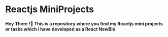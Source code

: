 # Reactjs MiniProjects
#### **Hey There !🙌** This is a repository where you find my Reactjs mini projects or tasks which i have developed as a React NewBie
